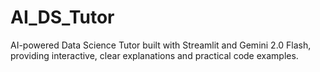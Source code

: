 # AI_DS_Tutor
AI-powered Data Science Tutor built with Streamlit and Gemini 2.0 Flash, providing interactive, clear explanations and practical code examples.
